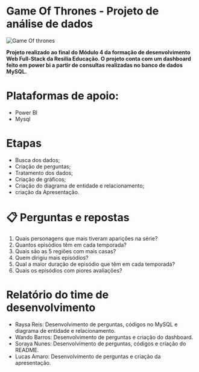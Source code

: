 # Game Of Thrones - Projeto de análise de dados
![Game Of thrones](https://user-images.githubusercontent.com/113200413/213538687-ea4002c2-608c-4982-ad57-b1c7d3602a15.png)

**Projeto realizado ao final do Módulo 4 da formação de desenvolvimento Web Full-Stack da Resilia Educação. O projeto conta com um dashboard feito em power bi a partir de consultas realizadas no banco de dados MySQL.**

# Plataformas de apoio:

<ul>
<li>Power BI </li>
<li>Mysql </li>
</ul>

# Etapas
<ul>
<li>Busca dos dados; </li>
<li>Criação de perguntas;</li>
<li>Tratamento dos dados;</li>
<li>Criação de gráficos;</li>
<li>Criação do diagrama de entidade e relacionamento;</li>
<li>criação da Apresentação.</li>
</ul>

# 📋 Perguntas e repostas
<ol>
  <li>Quais personagens que mais tiveram aparições na série?</li>
  <li>Quantos episódios têm em cada temporada?</li>
  <li>Quais são as 5 regiões com mais casas?</li>
  <li>Quem dirigiu mais episódios?</li>
  <li>Qual a maior duração de episódio que têm em cada temporada?</li>
  <li>Quais os episódios com piores avaliações?</li>
</ol>

# Relatório do time de desenvolvimento
<ul>
<li>Raysa Reis: Desenvolvimento de perguntas, códigos no MySQL e diagrama de entidade e relacionamento.  </li>
<li>Wando Barros: Desenvolvimento de perguntas e criação do dashboard.</li>
<li>Soraya Nunes: Desenvolvimento de perguntas, códigos e criação do README.</li>
<li>Lucas Amaro: Desenvolvimento de perguntas e criação da apresentação.</li>
</ul>
